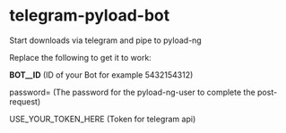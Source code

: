 # telegram-pyload-bot
Start downloads via telegram and pipe to pyload-ng


Replace the following to get it to work:


__BOT__ID__ (ID of your Bot for example 5432154312)

password= (The password for the pyload-ng-user to complete the post-request)

USE_YOUR_TOKEN_HERE (Token for telegram api)

